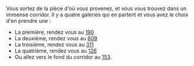 Vous sortez de la pièce d'où vous provenez, et vous vous trouvez dans un immense corridor. Il y a quatre galeries qui en partent et vous avez le choix d'en prendre une : 

 - La première, rendez vous au [190](190) 
 - La deuxième, rendez vous au [609](609) 
 - La troisième, rendez vous au [311](311) 
 - La quatrième, rendez vous au [126](126) 
 - Ou allez vers le fond du corridor au [153](153). 
 

